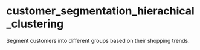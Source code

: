 # customer_segmentation_hierachical_clustering
Segment customers into different groups based on their shopping trends.
